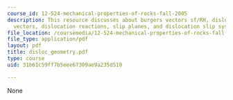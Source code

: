 ```yaml
---
course_id: 12-524-mechanical-properties-of-rocks-fall-2005
description: This resource discusses about burgers vectors sf/RH, dislocation line
  vectors, dislocation reactions, slip planes, and dislocation slip systems in minerals.
file_location: /coursemedia/12-524-mechanical-properties-of-rocks-fall-2005/31b61c59ff7b5eee67309ae9a235d510_disloc_geometry.pdf
file_type: application/pdf
layout: pdf
title: disloc_geometry.pdf
type: course
uid: 31b61c59ff7b5eee67309ae9a235d510

---
```

None
